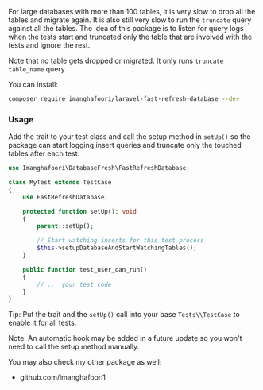 For large databases with more than 100 tables, it is very slow to drop all the tables and migrate again.
It is also still very slow to run the `truncate` query against all the tables.
The idea of this package is to listen for query logs when the tests start and truncated only the table that are involved with the tests and ignore the rest.

Note that no table gets dropped or migrated. It only runs `truncate table_name` query

You can install:

```bash
composer require imanghafoori/laravel-fast-refresh-database --dev
```


### Usage
Add the trait to your test class and call the setup method in `setUp()` so the package can start logging insert queries and truncate only the touched tables after each test:

```php
use Imanghafoori\DatabaseFresh\FastRefreshDatabase;

class MyTest extends TestCase
{
    use FastRefreshDatabase;

    protected function setUp(): void
    {
        parent::setUp();

        // Start watching inserts for this test process
        $this->setupDatabaseAndStartWatchingTables();
    }

    public function test_user_can_run()
    {
        // ... your test code
    }
}

```

Tip: Put the trait and the `setUp()` call into your base `Tests\\TestCase` to enable it for all tests.

Note: An automatic hook may be added in a future update so you won't need to call the setup method manually.

You may also check my other package as well:

- github.com/imanghafoori1
